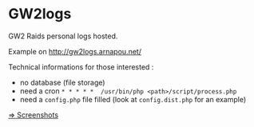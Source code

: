 GW2logs
========

GW2 Raids personal logs hosted.

Example on http://gw2logs.arnapou.net/

Technical informations for those interested :

* no database (file storage)
* need a cron `* * * * *  /usr/bin/php <path>/script/process.php`
* need a `config.php` file filled (look at `config.dist.php` for an example)

[⇒ Screenshots](doc/screenshots.md)
